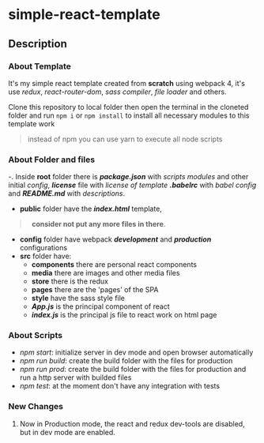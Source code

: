 # simple-react-template

## Description

### About Template
It's my simple react template created from **scratch** using webpack 4, it's use _redux_, _react-router-dom_, _sass compiler_, _file loader_ and others.

Clone this repository to local folder then open the terminal in the cloneted folder and run `npm i` or `npm install` to install all necessary modules to this template work
> instead of npm you can use yarn to execute all node scripts

### About Folder and files
-. Inside __root__ folder there is __*package.json*__ with *scripts* *modules* and other initial *config*, __*license*__ file with *license of template* __*.babelrc*__ with *babel config* and __*README.md*__ with *descriptions*.
- __public__ folder have the __*index.html*__ template,
 > &nbsp;&nbsp;__consider not put any more files in there__.
- __config__ folder have webpack __*development*__ and __*production*__ configurations
- __src__ folder have: 
  - __components__ there are personal react components
  - __media__ there are images and other media files
  - __store__ there is the redux
  - __pages__ there are the 'pages' of the SPA
  - __style__ have the sass style file
  - __*App.js*__ is the principal component of react
  - __*index.js*__ is the principal js file to react work on html page
  
### About Scripts
- _npm start_: initialize server in dev mode and open browser automatically
- _npm run build_: create the build folder with the files for production
- _npm run prod_: create the build folder with the files for production and run a http server with builded files
- _npm test_: at the moment don't have any integration with tests

### New Changes
1. Now in Production mode, the react and redux dev-tools are disabled, but in dev mode are enabled.

